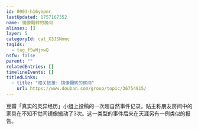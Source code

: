 ```yaml
---
id: 0903-h16yepmr
lastUpdated: 1757167352
name: 镜像翻转的房间
aliases: []
layer: 5
categoryId: cat_X3JSNomc
tagIds:
  - tag_fSwNjnwQ
nsfw: false
parent: ""
relatedEntries: []
timelineEvents: []
titledLinks:
  - title: "相关链接: 镜像翻转的房间"
    url: https://www.douban.com/group/topic/36754915/
---
```


豆瓣「真实的灵异经历」小组上投稿的一次超自然事件记录，贴主称朋友房间中的家具在不知不觉间镜像搬动了3次。这一类型的事件后来在天涯另有一例类似的报告。
